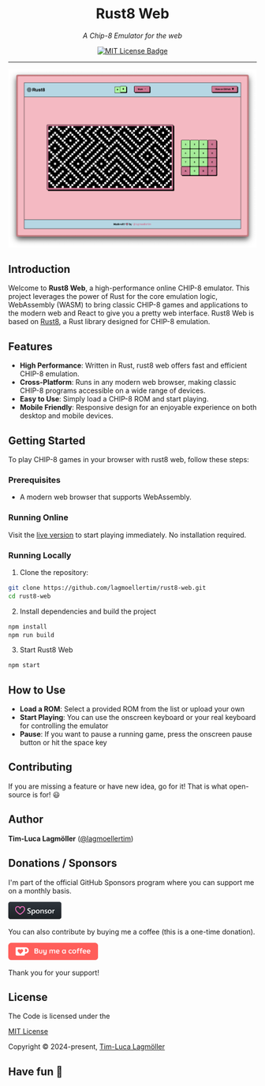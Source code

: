 <h1 align="center">Rust8 Web</h1>

*<p align="center">A Chip-8 Emulator for the web</p>*

<p align="center">
  <a href="https://github.com/lagmoellertim/rust8-web/blob/master/LICENSE" target="_blank"><img src="https://img.shields.io/badge/license-MIT-blue.svg?style=flat" alt="MIT License Badge"/></a>
</p>

---

![](screenshot.png)

## Introduction

Welcome to **Rust8 Web**, a high-performance online CHIP-8 emulator. This project leverages the power of Rust for the core emulation logic, WebAssembly (WASM) to bring classic CHIP-8 games and applications to the modern web and React to give you a pretty web interface. Rust8 Web is based on [Rust8](https://github.com/lagmoellertim/rust8), a Rust library designed for CHIP-8 emulation. 

## Features

- **High Performance**: Written in Rust, rust8 web offers fast and efficient CHIP-8 emulation.
- **Cross-Platform**: Runs in any modern web browser, making classic CHIP-8 programs accessible on a wide range of devices.
- **Easy to Use**: Simply load a CHIP-8 ROM and start playing.
- **Mobile Friendly**: Responsive design for an enjoyable experience on both desktop and mobile devices.
## Getting Started

To play CHIP-8 games in your browser with rust8 web, follow these steps:

### Prerequisites

- A modern web browser that supports WebAssembly.

### Running Online

Visit the [live version](https://lagmoellertim.github.io/rust8-web/) to start playing immediately. No installation required.

### Running Locally

1. Clone the repository:

```bash
git clone https://github.com/lagmoellertim/rust8-web.git
cd rust8-web
```

2. Install dependencies and build the project

```bash
npm install
npm run build
```

3. Start Rust8 Web

```bash
npm start
```

## How to Use
- **Load a ROM**: Select a provided ROM from the list or upload your own
- **Start Playing**: You can use the onscreen keyboard or your real keyboard for controlling the emulator
- **Pause**: If you want to pause a running game, press the onscreen pause button or hit the space key

## Contributing

If you are missing a feature or have new idea, go for it! That is what open-source is for! 😃

## Author

**Tim-Luca Lagmöller** ([@lagmoellertim](https://github.com/lagmoellertim))

## Donations / Sponsors

I'm part of the official GitHub Sponsors program where you can support me on a monthly basis.

<a href="https://github.com/sponsors/lagmoellertim" target="_blank"><img src="https://github.com/lagmoellertim/shared-repo-files/raw/main/github-sponsors-button.png" alt="GitHub Sponsors" height="35px" ></a>

You can also contribute by buying me a coffee (this is a one-time donation).

<a href="https://ko-fi.com/lagmoellertim" target="_blank"><img src="https://github.com/lagmoellertim/shared-repo-files/raw/main/kofi-sponsors-button.png" alt="Ko-Fi Sponsors" height="35px" ></a>

Thank you for your support!

## License

The Code is licensed under the

[MIT License](https://github.com/lagmoellertim/rust8-web/blob/master/LICENSE)

Copyright © 2024-present, [Tim-Luca Lagmöller](https://lagmoellertim.de)

## Have fun :tada:
